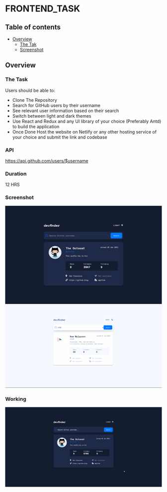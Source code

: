 # FRONTEND_TASK

## Table of contents

- [Overview](#overview)
  - [The Tak](#the-challenge)
  - [Screenshot](#screenshot)

## Overview


### The Task

Users should be able to:
- Clone The Repository
- Search for GitHub users by their username
- See relevant user information based on their search
- Switch between light and dark themes
- Use React and Redux and any UI library of your choice (Preferably Antd) to build the application 
- Once Done Host the website on Netlify or any other hosting service of your choice and submit the link and codebase

### API
https://api.github.com/users/$username

### Duration
12 HRS

### Screenshot

![](./screenshot.jpg)
![](./screenshot1.png)


### Working
![](./working.gif)

